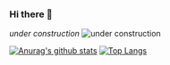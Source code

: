 ### Hi there 👋

*under construction*
<img src="https://image.freepik.com/free-vector/construction-concept-illustration_114360-1718.jpg" alt="under construction">

[![Anurag's github stats](https://github-readme-stats.vercel.app/api?username=akibanator)](https://github.com/anuraghazra/github-readme-stats)
[![Top Langs](https://github-readme-stats.vercel.app/api/top-langs/?username=akibanator&layout=compact)](https://github.com/anuraghazra/github-readme-stats)

<!--
**akibanator/akibanator** is a ✨ _special_ ✨ repository because its `README.md` (this file) appears on your GitHub profile.

Here are some ideas to get you started:

- 🔭 I’m currently working on ...
- 🌱 I’m currently learning ...
- 👯 I’m looking to collaborate on ...
- 🤔 I’m looking for help with ...
- 💬 Ask me about ...
- 📫 How to reach me: ...
- 😄 Pronouns: ...
- ⚡ Fun fact: ...
-->
